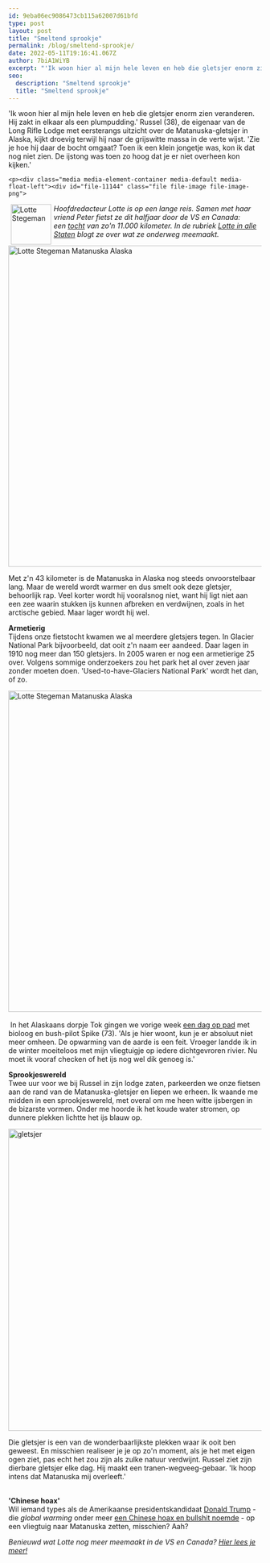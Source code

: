 ```yaml
---
id: 9eba06ec9086473cb115a62007d61bfd
type: post
layout: post
title: "Smeltend sprookje"
permalink: /blog/smeltend-sprookje/
date: 2022-05-11T19:16:41.067Z
author: 7biA1WiYB
excerpt: "'Ik woon hier al mijn hele leven en heb die gletsjer enorm zien veranderen. Hij zakt in elkaar als een plumpudding.' Russel (38), de eigenaar van de Long Rifle Lodge met eersterangs uitzicht over de Matanuska-gletsjer in Alaska, kijkt droevig terwijl hij naar de grijswitte massa in de verte wijst. 'Zie je hoe hij daar de bocht omgaat? Toen ik een klein jongetje was, kon ik dat nog niet zien. De ijstong was toen zo hoog dat je er niet overheen kon kijken.'   "
seo:
  description: "Smeltend sprookje"
  title: "Smeltend sprookje"
---
```

'Ik woon hier al mijn hele leven en heb die gletsjer enorm zien veranderen. Hij zakt in elkaar als een plumpudding.' Russel (38), de eigenaar van de Long Rifle Lodge met eersterangs uitzicht over de Matanuska-gletsjer in Alaska, kijkt droevig terwijl hij naar de grijswitte massa in de verte wijst. 'Zie je hoe hij daar de bocht omgaat? Toen ik een klein jongetje was, kon ik dat nog niet zien. De ijstong was toen zo hoog dat je er niet overheen kon kijken.'   

    <p><div class="media media-element-container media-default media-float-left"><div id="file-11144" class="file file-image file-image-png">

        
  
  <div class="content">
    <img alt="Lotte Stegeman" height="80" width="80" style="margin-left: 5px; margin-right: 5px; float: left;" class="media-element file-default" src="https://7dagen.netlify.app/sites/default/files/Lotte2.png">  </div>

  
</div>
</div><em>Hoofdredacteur Lotte is op een lange reis. Samen met haar vriend Peter fietst ze dit halfjaar door de VS en Canada: een <a href="https://7dagen.netlify.app/lifestyle/lotte-alle-staten-stukje-fietsen">tocht</a> van zo'n 11.000 kilometer. In de rubriek <a href="https://7dagen.netlify.app/lotte">Lotte in alle Staten</a> blogt ze over wat ze onderweg meemaakt. </em>
<p><div class="media media-element-container media-default"><div id="file-21161" class="file file-image file-image-jpeg">

        
  
  <div class="content">
    <img alt="Lotte Stegeman Matanuska Alaska" title="Foto: Lotte Stegeman" height="638" width="850" class="media-element file-default" src="https://7dagen.netlify.app/sites/default/files/gletsjer%201.jpg">  </div>

  
</div>
</div>
<p>Met z'n 43 kilometer is de Matanuska in Alaska nog steeds onvoorstelbaar lang. Maar de wereld wordt warmer en dus smelt ook deze gletsjer, behoorlijk rap. Veel korter wordt hij vooralsnog niet, want hij ligt niet aan een zee waarin stukken ijs kunnen afbreken en verdwijnen, zoals in het arctische gebied. Maar lager wordt hij wel. </p>
<p><strong>Armetierig</strong><br>Tijdens onze fietstocht kwamen we al meerdere gletsjers tegen. In Glacier National Park bijvoorbeeld, dat ooit z'n naam eer aandeed. Daar lagen in 1910 nog meer dan 150 gletsjers. In 2005 waren er nog een armetierige 25 over. Volgens sommige onderzoekers zou het park het al over zeven jaar zonder moeten doen. 'Used-to-have-Glaciers National Park' wordt het dan, of zo. </p>
<p><div class="media media-element-container media-default"><div id="file-21162" class="file file-image file-image-jpeg">

        
  
  <div class="content">
    <img alt="Lotte Stegeman Matanuska Alaska" title="Foto: Lotte Stegeman" height="638" width="850" class="media-element file-default" src="https://7dagen.netlify.app/sites/default/files/gletsjer%203.jpg">  </div>

  
</div>
</div><br> In het Alaskaans dorpje Tok gingen we vorige week <a href="http://enkeltjeanchorage.tumblr.com/post/148502776150/gedropt-de-bergen-komen-steeds-dichterbij" target="_blank">een dag op pad</a> met bioloog en bush-pilot Spike (73). 'Als je hier woont, kun je er absoluut niet meer omheen. De opwarming van de aarde is een feit. Vroeger landde ik in de winter moeiteloos met mijn vliegtuigje op iedere dichtgevroren rivier. Nu moet ik vooraf checken of het ijs nog wel dik genoeg is.'
<p><strong>Sprookjeswereld</strong><br>Twee uur voor we bij Russel in zijn lodge zaten, parkeerden we onze fietsen aan de rand van de Matanuska-gletsjer en liepen we erheen. Ik waande me midden in een sprookjeswereld, met overal om me heen witte ijsbergen in de bizarste vormen. Onder me hoorde ik het koude water stromen, op dunnere plekken lichtte het ijs blauw op.</p>
<p><div class="media media-element-container media-default"><div id="file-21163" class="file file-image file-image-jpeg">

        
  
  <div class="content">
    <img alt="gletsjer " title="Foto: Lotte Stegeman" height="600" width="850" class="media-element file-default" src="https://7dagen.netlify.app/sites/default/files/gletsjer%204.jpg">  </div>

  
</div>
</div>
<p>Die gletsjer is een van de wonderbaarlijkste plekken waar ik ooit ben geweest. En misschien realiseer je je op zo'n moment, als je het met eigen ogen ziet, pas echt het zou zijn als zulke natuur verdwijnt. Russel ziet zijn dierbare gletsjer elke dag. Hij maakt een tranen-wegveeg-gebaar. 'Ik hoop intens dat Matanuska mij overleeft.' </p>
<p> <br><strong>'Chinese hoax'</strong><br>Wil iemand types als de Amerikaanse presidentskandidaat <a href="https://7dagen.netlify.app/nieuws/donald-trump-finalist-van-de-republikeinen">Donald Trump</a> - die <em>global warming </em>onder meer <a href="http://www.politifact.com/truth-o-meter/statements/2016/jun/03/hillary-clinton/yes-donald-trump-did-call-climate-change-chinese-h/" target="_blank">een Chinese hoax en bullshit noemde</a> - op een vliegtuig naar Matanuska zetten, misschien? Aah? </p>
<p><em>Benieuwd wat Lotte nog meer meemaakt in de VS en Canada? <a href="https://7dagen.netlify.app/lotte">Hier lees je meer!</a></em></p>  
